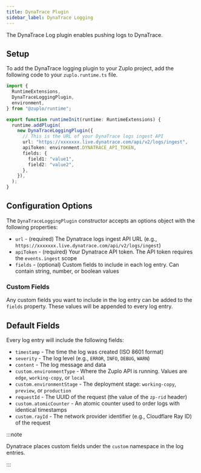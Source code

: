 ```yaml
---
title: DynaTrace Plugin
sidebar_label: DynaTrace Logging
---
```


The DynaTrace Log plugin enables pushing logs to DynaTrace.

<EnterpriseFeature name="Custom logging" />

## Setup

To add the DynaTrace logging plugin to your Zuplo project, add the following
code to your `zuplo.runtime.ts` file.

```ts title="modules/zuplo.runtime.ts"
import {
  RuntimeExtensions,
  DynaTraceLoggingPlugin,
  environment,
} from "@zuplo/runtime";

export function runtimeInit(runtime: RuntimeExtensions) {
  runtime.addPlugin(
    new DynaTraceLoggingPlugin({
      // This is the URL of your DynaTrace logs ingest API
      url: "https://xxxxxxx.live.dynatrace.com/api/v2/logs/ingest",
      apiToken: environment.DYNATRACE_API_TOKEN,
      fields: {
        field1: "value1",
        field2: "value2",
      },
    }),
  );
}
```

## Configuration Options

The `DynaTraceLoggingPlugin` constructor accepts an options object with the
following properties:

- `url` - (required) The Dynatrace logs ingest API URL (e.g.,
  `https://xxxxxxx.live.dynatrace.com/api/v2/logs/ingest`)
- `apiToken` - (required) Your Dynatrace API token. The API token requires the
  `events.ingest` scope
- `fields` - (optional) Custom fields to include in each log entry. Can contain
  string, number, or boolean values

### Custom Fields

Any custom fields you want to include in the log entry can be added to the
`fields` property. These values will be appended to every log entry.

## Default Fields

Every log entry will include the following fields:

- `timestamp` - The time the log was created (ISO 8601 format)
- `severity` - The log level (e.g., `ERROR`, `INFO`, `DEBUG`, `WARN`)
- `content` - The log message and data
- `custom.environmentType` - Where the Zuplo API is running. Values are `edge`,
  `working-copy`, or `local`
- `custom.environmentStage` - The deployment stage: `working-copy`, `preview`,
  or `production`
- `requestId` - The UUID of the request (the value of the `zp-rid` header)
- `custom.atomicCounter` - An atomic counter used to order logs with identical
  timestamps
- `custom.rayId` - The network provider identifier (e.g., Cloudflare Ray ID) of
  the request

:::note

Dynatrace places custom fields under the `custom` namespace in the log entries.

:::
